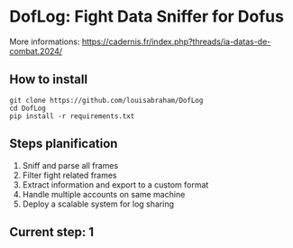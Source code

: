 # DofLog: Fight Data Sniffer for Dofus

More informations: https://cadernis.fr/index.php?threads/ia-datas-de-combat.2024/

## How to install

    git clone https://github.com/louisabraham/DofLog
    cd DofLog
    pip install -r requirements.txt


## Steps planification

1. Sniff and parse all frames
2. Filter fight related frames
3. Extract information and export to a custom format
4. Handle multiple accounts on same machine
5. Deploy a scalable system for log sharing

## Current step: 1
